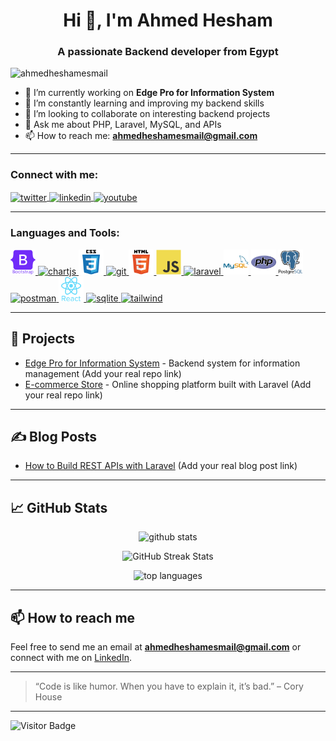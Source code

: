 <h1 align="center">Hi 👋, I'm Ahmed Hesham</h1>
<h3 align="center">A passionate Backend developer from Egypt</h3>

<p align="left"> 
  <img src="https://komarev.com/ghpvc/?username=ahmedheshamesmail&label=Profile%20views&color=0e75b6&style=flat" alt="ahmedheshamesmail" /> 
</p>

- 🔭 I’m currently working on **Edge Pro for Information System**  
- 🌱 I’m constantly learning and improving my backend skills  
- 👯 I’m looking to collaborate on interesting backend projects  
- 💬 Ask me about PHP, Laravel, MySQL, and APIs  
- 📫 How to reach me: **ahmedheshamesmail@gmail.com**  

---

<h3 align="left">Connect with me:</h3>
<p align="left">
  <a href="https://twitter.com/ahmedheshamesm2" target="_blank">
    <img align="center" src="https://raw.githubusercontent.com/rahuldkjain/github-profile-readme-generator/master/src/images/icons/Social/twitter.svg" alt="twitter" height="30" width="40" />
  </a>
  <a href="https://www.linkedin.com/in/ahmed-hesham-esmail-46bb75173/" target="_blank">
    <img align="center" src="https://raw.githubusercontent.com/rahuldkjain/github-profile-readme-generator/master/src/images/icons/Social/linked-in-alt.svg" alt="linkedin" height="30" width="40" />
  </a>
  <a href="https://www.youtube.com/c/ahmedheshamesmail8799" target="_blank">
    <img align="center" src="https://raw.githubusercontent.com/rahuldkjain/github-profile-readme-generator/master/src/images/icons/Social/youtube.svg" alt="youtube" height="30" width="40" />
  </a>
</p>

---

<h3 align="left">Languages and Tools:</h3>
<p align="left">
  <!-- Tools icons as before -->
  <a href="https://getbootstrap.com" target="_blank" rel="noreferrer">
    <img src="https://raw.githubusercontent.com/devicons/devicon/master/icons/bootstrap/bootstrap-plain-wordmark.svg" alt="bootstrap" width="40" height="40"/>
  </a>
  <a href="https://www.chartjs.org" target="_blank" rel="noreferrer">
    <img src="https://www.chartjs.org/media/logo-title.svg" alt="chartjs" width="40" height="40"/>
  </a>
  <a href="https://www.w3schools.com/css/" target="_blank" rel="noreferrer">
    <img src="https://raw.githubusercontent.com/devicons/devicon/master/icons/css3/css3-original-wordmark.svg" alt="css3" width="40" height="40"/>
  </a>
  <a href="https://git-scm.com/" target="_blank" rel="noreferrer">
    <img src="https://www.vectorlogo.zone/logos/git-scm/git-scm-icon.svg" alt="git" width="40" height="40"/>
  </a>
  <a href="https://www.w3.org/html/" target="_blank" rel="noreferrer">
    <img src="https://raw.githubusercontent.com/devicons/devicon/master/icons/html5/html5-original-wordmark.svg" alt="html5" width="40" height="40"/>
  </a>
  <a href="https://developer.mozilla.org/en-US/docs/Web/JavaScript" target="_blank" rel="noreferrer">
    <img src="https://raw.githubusercontent.com/devicons/devicon/master/icons/javascript/javascript-original.svg" alt="javascript" width="40" height="40"/>
  </a>
  <a href="https://laravel.com/" target="_blank" rel="noreferrer">
    <img src="https://download.logo.wine/logo/Laravel/Laravel-Logo.wine.png" alt="laravel" width="60" height="60"/>
  </a>
  <a href="https://www.mysql.com/" target="_blank" rel="noreferrer">
    <img src="https://raw.githubusercontent.com/devicons/devicon/master/icons/mysql/mysql-original-wordmark.svg" alt="mysql" width="40" height="40"/>
  </a>
  <a href="https://www.php.net" target="_blank" rel="noreferrer">
    <img src="https://raw.githubusercontent.com/devicons/devicon/master/icons/php/php-original.svg" alt="php" width="40" height="40"/>
  </a>
  <a href="https://www.postgresql.org" target="_blank" rel="noreferrer">
    <img src="https://raw.githubusercontent.com/devicons/devicon/master/icons/postgresql/postgresql-original-wordmark.svg" alt="postgresql" width="40" height="40"/>
  </a>
  <a href="https://postman.com" target="_blank" rel="noreferrer">
    <img src="https://www.vectorlogo.zone/logos/getpostman/getpostman-icon.svg" alt="postman" width="40" height="40"/>
  </a>
  <a href="https://reactjs.org/" target="_blank" rel="noreferrer">
    <img src="https://raw.githubusercontent.com/devicons/devicon/master/icons/react/react-original-wordmark.svg" alt="react" width="40" height="40"/>
  </a>
  <a href="https://www.sqlite.org/" target="_blank" rel="noreferrer">
    <img src="https://www.vectorlogo.zone/logos/sqlite/sqlite-icon.svg" alt="sqlite" width="40" height="40"/>
  </a>
  <a href="https://tailwindcss.com/" target="_blank" rel="noreferrer">
    <img src="https://www.vectorlogo.zone/logos/tailwindcss/tailwindcss-icon.svg" alt="tailwind" width="40" height="40"/>
  </a>
</p>

---

## 🚀 Projects
- [Edge Pro for Information System](https://github.com/ahmedheshamesmail/edge-pro) - Backend system for information management (Add your real repo link)
- [E-commerce Store](https://github.com/ahmedheshamesmail/ecommerce-store) - Online shopping platform built with Laravel (Add your real repo link)

---

## ✍️ Blog Posts
- [How to Build REST APIs with Laravel](https://medium.com/@ahmedheshamesmail/how-to-build-rest-apis-with-laravel-123456) (Add your real blog post link)

---

## 📈 GitHub Stats

<p align="center">
  <img src="https://github-readme-stats.vercel.app/api?username=ahmedheshamesmail&show_icons=true&theme=gruvbox" alt="github stats" />
</p>

<p align="center">
  <img src="https://github-readme-streak-stats.herokuapp.com/?user=ahmedheshamesmail&theme=dark&hide_border=true" alt="GitHub Streak Stats" />
</p>

<p align="center">
  <img src="https://github-readme-stats.vercel.app/api/top-langs/?username=ahmedheshamesmail&layout=compact&theme=gruvbox" alt="top languages" />
</p>

---

## 📫 How to reach me

Feel free to send me an email at **ahmedheshamesmail@gmail.com** or connect with me on [LinkedIn](https://www.linkedin.com/in/ahmed-hesham-esmail-46bb75173/).

---

> “Code is like humor. When you have to explain it, it’s bad.” – Cory House

---

![Visitor Badge](https://visitor-badge.glitch.me/badge?page_id=ahmedheshamesmail.ahmedheshamesmail)

